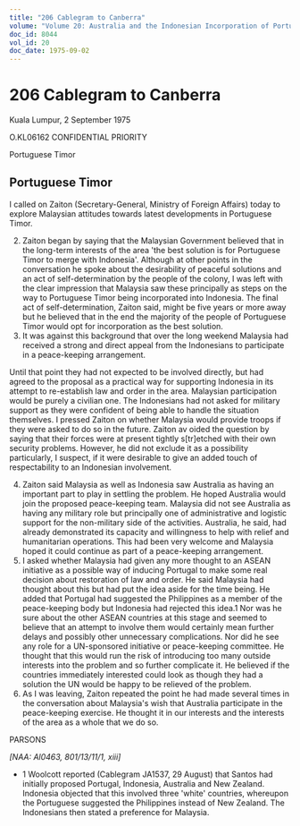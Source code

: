 ```yaml
---
title: "206 Cablegram to Canberra"
volume: "Volume 20: Australia and the Indonesian Incorporation of Portuguese Timor, 1974-1976"
doc_id: 8044
vol_id: 20
doc_date: 1975-09-02
---
```


# 206 Cablegram to Canberra

Kuala Lumpur, 2 September 1975

O.KL06162 CONFIDENTIAL PRIORITY

Portuguese Timor

## Portuguese Timor

I called on Zaiton (Secretary-General, Ministry of Foreign Affairs) today to explore Malaysian attitudes towards latest developments in Portuguese Timor.

  2. Zaiton began by saying that the Malaysian Government believed that in the long-term interests of the area 'the best solution is for Portuguese Timor to merge with Indonesia'. Although at other points in the conversation he spoke about the desirability of peaceful solutions and an act of self-determination by the people of the colony, I was left with the clear impression that Malaysia saw these principally as steps on the way to Portuguese Timor being incorporated into Indonesia. The final act of self-determination, Zaiton said, might be five years or more away but he believed that in the end the majority of the people of Portuguese Timor would opt for incorporation as the best solution.
  3. It was against this background that over the long weekend Malaysia had received a strong and direct appeal from the Indonesians to participate in a peace-keeping arrangement. 

Until that point they had not expected to be involved directly, but had agreed to the proposal as a practical way for supporting Indonesia in its attempt to re-establish law and order in the area. Malaysian participation would be purely a civilian one. The Indonesians had not asked for military support as they were confident of being able to handle the situation themselves. I pressed Zaiton on whether Malaysia would provide troops if they were asked to do so in the future. Zaiton av oided the question by saying that their forces were at present tightly s[tr]etched with their own security problems. However, he did not exclude it as a possibility particularly, I suspect, if it were desirable to give an added touch of respectability to an Indonesian involvement.

  4. Zaiton said Malaysia as well as Indonesia saw Australia as having an important part to play in settling the problem. He hoped Australia would join the proposed peace-keeping team. Malaysia did not see Australia as having any military role but principally one of administrative and logistic support for the non-military side of the activities. Australia, he said, had already demonstrated its capacity and willingness to help with relief and humanitarian operations. This had been very welcome and Malaysia hoped it could continue as part of a peace-keeping arrangement.
  5. I asked whether Malaysia had given any more thought to an ASEAN initiative as a possible way of inducing Portugal to make some real decision about restoration of law and order. He said Malaysia had thought about this but had put the idea aside for the time being. He added that Portugal had suggested the Philippines as a member of the peace-keeping body but Indonesia had rejected this idea.1 Nor was he sure about the other ASEAN countries at this stage and seemed to believe that an attempt to involve them would certainly mean further delays and possibly other unnecessary complications. Nor did he see any role for a UN-sponsored initiative or peace-keeping committee. He thought that this would run the risk of introducing too many outside interests into the problem and so further complicate it. He believed if the countries immediately interested could look as though they had a solution the UN would be happy to be relieved of the problem.
  6. As I was leaving, Zaiton repeated the point he had made several times in the conversation about Malaysia's wish that Australia participate in the peace-keeping exercise. He thought it in our interests and the interests of the area as a whole that we do so.



PARSONS 

_[NAA: Al0463, 801/13/11/1, xiii]_

  * 1 Woolcott reported (Cablegram JA1537, 29 August) that Santos had initially proposed Portugal, Indonesia, Australia and New Zealand. Indonesia objected that this involved three 'white' countries, whereupon the Portuguese suggested the Philippines instead of New Zealand. The Indonesians then stated a preference for Malaysia. 


